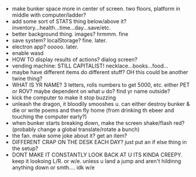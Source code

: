 - make bunker space more in center of screen. two floors, platform in middle with computer/ladder?
- add some sort of STATS thing below/above it? inventory...health...time...day...save/etc.
- better background thing. images? hrmmm. fine
- save system? localStorage? fine. later.
- electron app? ooooo. later.
- enable wasd
- HOW TO display results of actions? dialog screen?
- vending machine: STILL CAPITALIST! necklace...books...food...
- maybe have different items do different stuff? OH this could be another twine thing?
- WHAT IS YR NAME? 3 letters, rolls numbers to get 5000, etc. either PET or ROV? maybe dependent on what u do? find yr name outside?
- kick the computer to make it stop buzzing
- unleash the dragon, it bloodily smooshes u. can either destroy bunker & die or write poems and then fly home (from drinking th ebeer and touching the computer early?)
- when bunker starts breaking down, make the screen shake/flash red? (probably change a global translate/rotate a bunch)
- the fan. make some joke about it? get an item?
- DIFFERENT CRAP ON THE DESK EACH DAY? just put an if else thing in the setup?
- DONT MAKE IT CONSTANTLY LOOK BACK AT U ITS KINDA CREEPY. keep it lookoing L/R. or w/e. unless u land a jump and aren't hildinng anything down or smth.... idk w/e
